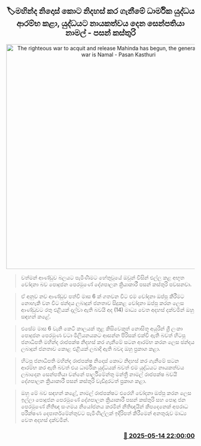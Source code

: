 <p align='center'><b><h2 align='center' title='The righteous war to acquit and release Mahinda has begun, the general leading the war is Namal - Pasan Kasthuri'>🏷මහින්ද නිදොස් කොට නිදහස් කර ගැනීමේ ධාර්මික යුද්ධය ආරම්භ කළා, යුද්ධයට නායකත්වය දෙන සෙන්පතියා නාමල් - පසන් කස්තුරි</h2></b></p>
<p align='center'><img src='https://helakuru.sgp1.cdn.digitaloceanspaces.com/esana/images/lib/pasan-kasthuri.jpg' width='600' alt='The righteous war to acquit and release Mahinda has begun, the general leading the war is Namal - Pasan Kasthuri'></p>

> වත්මන් ආණ්ඩුව බලයට පැමිණීමට හේතුවූයේ ඔවුන් විසින් එල්ල කළ අභූත චෝදනා බව පොදුජන පෙරමුණේ දේශපාලන ක්‍රියාකාරී පසන් කස්තුරි පවසනවා.

> ඒ අනුව නව ආණ්ඩුව පත්වි මාස 6 ක් ගතවන විට එම චෝදනා ඔප්පු කිරීමට නොහැකි වන විට ඡන්දය ලබාදුන් ජනතාව සිදුකළ චෝදනා ඔප්පු කරන ලෙස ආණ්ඩුවට රතු එළියක් දල්වා ඇති බවයි අද (14) මාධ්‍ය වෙත අදහස් දක්වමින් ඔහු සඳහන් කළේ.

> එසේම මාස 6 වැනි කෙටි කාලයක් තුළ කිසිවෙකුත් නොසිතූ අයුරින් ශ්‍රී ලංකා පොදුජන පෙරමුණ වටා මිලියනයකට ආසන්න පිරිසක් එක්වී ඇති බවත් හිටපු ජනාධිපති මහින්ද රාජපක්ෂ නිදහස් කර ගැනීමේ සටන ආරම්භ කරන ලෙස ඡන්දය ලබාදුන් ජනතාව කොළ එළියක් ලබාදි ඇති බවද ඔහු ප්‍රකාශ කළා.

> හිටපු ජනාධිපති මහින්ද රාජපක්ෂ නිදොස් කොට නිදහස් කර ගැනීමේ සටන ආරම්භ කර ඇති බවත් එය ධාර්මික යුද්ධයක් බවත් එම යුද්ධයට නායකත්වය ලබාදෙන සෙන්පතියා වන්නේ පාර්ලිමේන්තු මන්ත්‍රී නාමල් රාජපක්ෂ බවයි දේශපාලන ක්‍රියාකාරී පසන් කස්තුරි වැඩිදුරටත් ප්‍රකා‍ශ කළා.

> ඔහු මේ බව සඳහන් කළේ, නාමල් රාජපක්ෂට එරෙහි චෝදනා ඔප්පු කරන ලෙස ඉල්ලා පොදුජන පෙරමුණේ දේශපාලන ක්‍රියාකාරී පසන් කස්තුරි සහ පොදු ජන පෙරමුණේ නීතිඥ සංගමය නියෝජනය කරමින් නීතිඥයින් කීපදෙනෙක් අපරාධ පරීක්ෂණ දෙපාර්තමේන්තුවට පැමිණිල්ලක් ඉදිරිපත් කිරීමෙන් අනතුරුව මාධ්‍ය වෙත අදහස් දක්වමින්.



<h3 align='right'><a href='https://www.helakuru.lk/esana/p/110080/'>📅 2025-05-14 22:00:00</a></h3>
